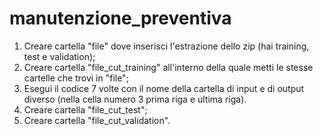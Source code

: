# manutenzione_preventiva
1) Creare cartella "file" dove inserisci l'estrazione dello zip (hai training, test e validation);
2) Creare cartella "file_cut_training" all'interno della quale metti le stesse cartelle che trovi in "file";
3) Esegui il codice 7 volte con il nome della cartella di input e di output diverso (nella cella numero 3 prima riga e ultima riga).
4) Creare cartella "file_cut_test";
5) Creare cartella "file_cut_validation".
